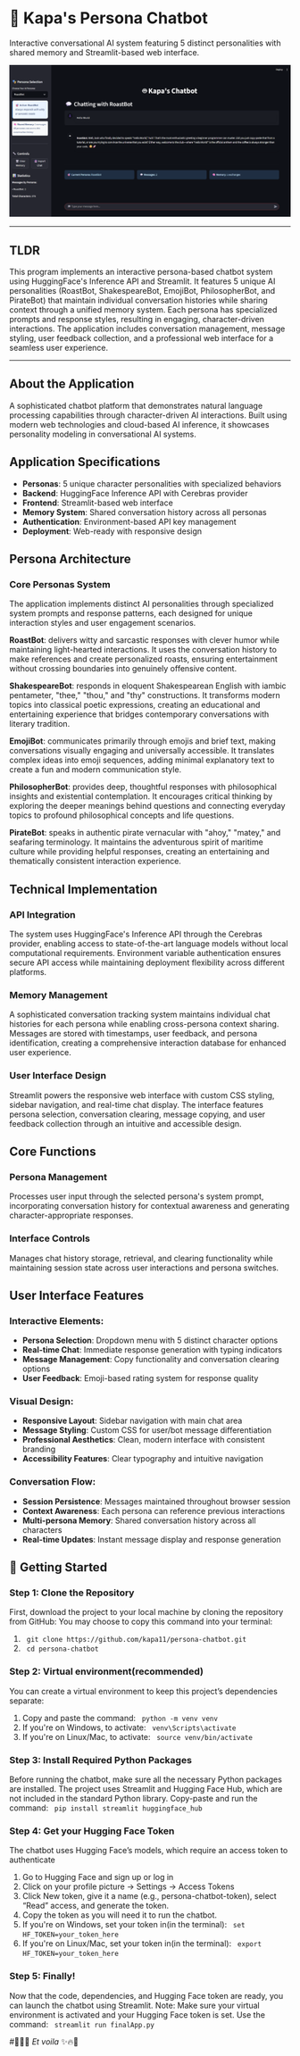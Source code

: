 # 🤖 Kapa's Persona Chatbot

Interactive conversational AI system featuring 5 distinct personalities with shared memory and Streamlit-based web interface.

![Interface Image](image.png)

---

## TLDR
This program implements an interactive persona-based chatbot system using HuggingFace's Inference API and Streamlit. It features 5 unique AI personalities (RoastBot, ShakespeareBot, EmojiBot, PhilosopherBot, and PirateBot) that maintain individual conversation histories while sharing context through a unified memory system. Each persona has specialized prompts and response styles, resulting in engaging, character-driven interactions. The application includes conversation management, message styling, user feedback collection, and a professional web interface for a seamless user experience.

---

## About the Application
A sophisticated chatbot platform that demonstrates natural language processing capabilities through character-driven AI interactions. Built using modern web technologies and cloud-based AI inference, it showcases personality modeling in conversational AI systems.

## Application Specifications
- **Personas**: 5 unique character personalities with specialized behaviors
- **Backend**: HuggingFace Inference API with Cerebras provider
- **Frontend**: Streamlit-based web interface
- **Memory System**: Shared conversation history across all personas
- **Authentication**: Environment-based API key management
- **Deployment**: Web-ready with responsive design

## Persona Architecture

### Core Personas System
The application implements distinct AI personalities through specialized system prompts and response patterns, each designed for unique interaction styles and user engagement scenarios.

**RoastBot**: delivers witty and sarcastic responses with clever humor while maintaining light-hearted interactions. It uses the conversation history to make references and create personalized roasts, ensuring entertainment without crossing boundaries into genuinely offensive content.

**ShakespeareBot**: responds in eloquent Shakespearean English with iambic pentameter, "thee," "thou," and "thy" constructions. It transforms modern topics into classical poetic expressions, creating an educational and entertaining experience that bridges contemporary conversations with literary tradition.

**EmojiBot**: communicates primarily through emojis and brief text, making conversations visually engaging and universally accessible. It translates complex ideas into emoji sequences, adding minimal explanatory text to create a fun and modern communication style.

**PhilosopherBot**: provides deep, thoughtful responses with philosophical insights and existential contemplation. It encourages critical thinking by exploring the deeper meanings behind questions and connecting everyday topics to profound philosophical concepts and life questions.

**PirateBot**: speaks in authentic pirate vernacular with "ahoy," "matey," and seafaring terminology. It maintains the adventurous spirit of maritime culture while providing helpful responses, creating an entertaining and thematically consistent interaction experience.

## Technical Implementation

### API Integration
The system uses HuggingFace's Inference API through the Cerebras provider, enabling access to state-of-the-art language models without local computational requirements. Environment variable authentication ensures secure API access while maintaining deployment flexibility across different platforms.

### Memory Management
A sophisticated conversation tracking system maintains individual chat histories for each persona while enabling cross-persona context sharing. Messages are stored with timestamps, user feedback, and persona identification, creating a comprehensive interaction database for enhanced user experience.

### User Interface Design
Streamlit powers the responsive web interface with custom CSS styling, sidebar navigation, and real-time chat display. The interface features persona selection, conversation clearing, message copying, and user feedback collection through an intuitive and accessible design.

## Core Functions

### Persona Management
Processes user input through the selected persona's system prompt, incorporating conversation history for contextual awareness and generating character-appropriate responses.

### Interface Controls
Manages chat history storage, retrieval, and clearing functionality while maintaining session state across user interactions and persona switches.

## User Interface Features

### **Interactive Elements:**
- **Persona Selection**: Dropdown menu with 5 distinct character options
- **Real-time Chat**: Immediate response generation with typing indicators
- **Message Management**: Copy functionality and conversation clearing options
- **User Feedback**: Emoji-based rating system for response quality

### **Visual Design:**
- **Responsive Layout**: Sidebar navigation with main chat area
- **Message Styling**: Custom CSS for user/bot message differentiation  
- **Professional Aesthetics**: Clean, modern interface with consistent branding
- **Accessibility Features**: Clear typography and intuitive navigation

### **Conversation Flow:**
- **Session Persistence**: Messages maintained throughout browser session
- **Context Awareness**: Each persona can reference previous interactions
- **Multi-persona Memory**: Shared conversation history across all characters
- **Real-time Updates**: Instant message display and response generation

## 🚀 Getting Started

### Step 1: Clone the Repository
First, download the project to your local machine by cloning the repository from GitHub:
You may choose to copy this command into your terminal: 
1. ``` git clone https://github.com/kapa11/persona-chatbot.git```
2. ``` cd persona-chatbot```

### Step 2: Virtual environment(recommended)
You can create a virtual environment to keep this project’s dependencies separate:
1. Copy and paste the command: ``` python -m venv venv```
2. If you're on Windows, to activate: ``` venv\Scripts\activate```
3. If you're on Linux/Mac, to activate: ``` source venv/bin/activate```

### Step 3: Install Required Python Packages
Before running the chatbot, make sure all the necessary Python packages are installed. The project uses Streamlit and Hugging Face Hub, which are not included in the standard Python library.
Copy-paste and run the command:  ``` pip install streamlit huggingface_hub```

### Step 4: Get your Hugging Face Token
The chatbot uses Hugging Face’s models, which require an access token to authenticate
1. Go to Hugging Face and sign up or log in
2. Click on your profile picture → Settings → Access Tokens
3. Click New token, give it a name (e.g., persona-chatbot-token), select “Read” access, and generate the token.
4. Copy the token as you will need it to run the chatbot.
5. If you're on Windows, set your token in(in the terminal): ``` set HF_TOKEN=your_token_here```
6. If you're on Linux/Mac, set your token in(in the terminal): ``` export HF_TOKEN=your_token_here```

### Step 5: Finally!
Now that the code, dependencies, and Hugging Face token are ready, you can launch the chatbot using Streamlit.
Note: Make sure your virtual environment is activated and your Hugging Face token is set.
Use the command: ``` streamlit run finalApp.py```

#🎉🔥✨ *Et voila* ✨🔥🎉





